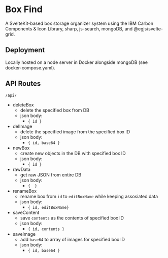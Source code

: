 # Box Find

A SvelteKit-based box storage organizer system using the IBM Carbon Components & Icon Library, sharp, js-search, mongoDB, and @egjs/svelte-grid.

## Deployment
Locally hosted on a node server in Docker alongside mongoDB (see docker-compose.yaml).

## API Routes
`/api/`

- deleteBox
	- delete the specified box from DB
	- json body:
		- `{ id }`
- delImage
	- delete the specified image from the specified box ID
	- json body:
		- `{ id, base64 }`
- newBox
	- create new objects in the DB with specified box ID
	-  json body:
		- `{ id }`
- rawData
	- get raw JSON from entire DB
	-  json body:
		- `{  }`
- renameBox
	- rename box from `id` to `editBoxName` while keeping assosiated data
	-  json body:
		- `{ id, editBoxName}`
-  saveContent
	- save `contents` as the contents of specified box ID
	-  json body:
		- `{ id, contents }`
- saveImage
	- add `base64` to array of images for specified box ID
	-  json body:
		- `{ id, base64 }`

